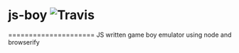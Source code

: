 # js-boy ![Travis](https://travis-ci.org/samfcmc/js-boy.svg?branch=master)
=====================
JS written game boy emulator using node and browserify
